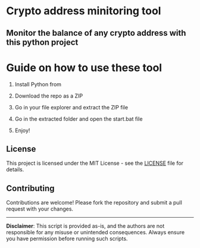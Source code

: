 # Crypto address minitoring tool  

## Monitor the balance of any crypto address with this python project   
   
# Guide on how to use these tool
  
1. Install Python from  
   
2. Download the repo as a ZIP
 
3. Go in your file explorer and extract the ZIP file  

4. Go in the extracted folder and open the start.bat file 
 
5. Enjoy!
 
## License      
 
This project is licensed under the MIT License - see the [LICENSE](LICENSE) file for details.
    
## Contributing 

Contributions are welcome! Please fork the repository and submit a pull request with your changes.   
  
---   
  
**Disclaimer**: This script is provided as-is, and the authors are not responsible for any misuse or unintended consequences. Always ensure you have permission before running such scripts.